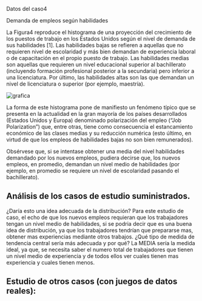 Datos del caso4

Demanda de empleos según habilidades

La Figura4 reproduce el histograma de una proyección del crecimiento de los puestos de
trabajo en los Estados Unidos según el nivel de demanda de sus habilidades [1]. Las
habilidades bajas se refieren a aquellas que no requieren nivel de escolaridad y más bien
demandan de experiencia laboral o de capacitación en el propio puesto de trabajo. Las
habilidades medias son aquellas que requieren un nivel educacional superior al bachillerato
(incluyendo formación profesional posterior a la secundaria) pero inferior a una
licenciatura. Por último, las habilidades altas son las que demandan un nivel de licenciatura
o superior (por ejemplo, maestría).

<img src="https://ujurado.github.io/wikiprobabilidad/assets/images/grafica.JPG" alt="grafica">


La forma de este histograma pone de manifiesto un fenómeno típico que se presenta en la
actualidad en la gran mayoría de los países desarrollados (Estados Unidos y Europa)
denominado polarización del empleo (“Job Polarization”) que, entre otras, tiene como
consecuencia el estancamiento económico de las clases medias y su reducción numérica
(esto último, en virtud de que los empleos de habilidades bajas no son bien remunerados). 

Obsérvese que, si se intentase obtener una media del nivel habilidades demandado por los
nuevos empleos, pudiera decirse que, los nuevos empleos, en promedio, demandan un
nivel medio de habilidades (por ejemplo, en promedio se requiere un nivel de escolaridad 
pasando el bachillerato). 

## Análisis de los casos de  estudio suministrados.

¿Daría esto una idea adecuada de la distribución?
Para este estudio de caso, el echo de que los nuevos empleos requieran que los trabajadores tengan un nivel medio de habilidades,
si se podria decir que es una buena idea de distribución, ya que los trabajadores tendrían que prepararse mas, obtener mas experiencias
mediante otros trabajos.
¿Qué tipo de medida de tendencia central sería más adecuada y por qué?
La MEDIA sería la medida ideal, ya que, se necesita saber el numero total de trabajadores que tienen un nivel medio de experiencia
y de todos ellos ver cuales tienen mas experiencia y cuales tienen menos. 




## Estudio de otros casos (con juegos de datos reales):
